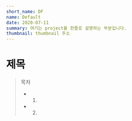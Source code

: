 ```yaml
---
short_name: DF
name: Default
date: 2020-07-11
summary: 여기는 project를 한줄로 설명하는 부분입니다.
thumbnail: thumbnail 주소
---
```



# 제목

> 목차
> * 1.
> * 2.


